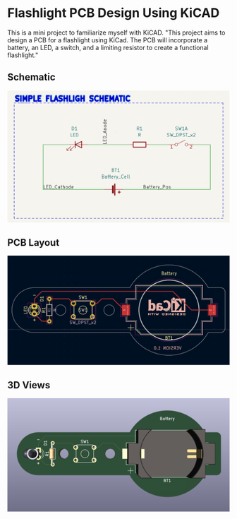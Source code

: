 # Flashlight PCB Design Using KiCAD
This is a mini project to familiarize myself with KiCAD. "This project aims to design a PCB for a flashlight using KiCad. The PCB will incorporate a battery, an LED, a switch, and a limiting resistor to create a functional flashlight."


## Schematic


![Schematic](https://github.com/Brafamous/Flashlight-PCB-Design-Using-KiCAD/blob/main/Screenshots/schematic.PNG)


## PCB Layout


![PCB Layout](https://github.com/Brafamous/Flashlight-PCB-Design-Using-KiCAD/blob/main/Screenshots/Layout.PNG)


## 3D Views


![Front View](https://github.com/Brafamous/Flashlight-PCB-Design-Using-KiCAD/blob/main/Screenshots/View1.PNG)

